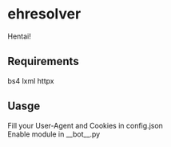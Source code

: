 # ehresolver
Hentai!
## Requirements
bs4 lxml httpx
## Uasge
Fill your User-Agent and Cookies in config.json  
Enable module in \_\_bot\_\_.py